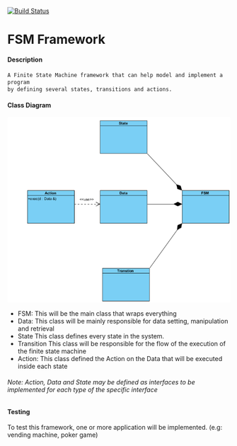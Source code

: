 [![Build Status](https://travis-ci.com/johnsourour/FSM_Framework.svg?token=yyTsrjUnkBzUgvDcjdnD&branch=master)](https://travis-ci.com/johnsourour/FSM_Framework)
<br />

# FSM Framework

#### Description

```
A Finite State Machine framework that can help model and implement a program 
by defining several states, transitions and actions.
```

#### Class Diagram

![](class_d.png)

 * FSM:
    This will be the main class that wraps everything
 * Data:
    This class will be mainly responsible for data setting, manipulation and retrieval
 * State
    This class defines every state in the system.
 * Transition 
    This class will be responsible for the flow of the execution of the finite
    state machine
 * Action:
    This class defined the Action on the Data that will be executed inside each state
 
 ###### Note:  Action, Data and State may be defined as interfaces to be implemented for each type of the specific interface
  
    
 #### Testing
 
 To test this framework, one or more application will be implemented. (e.g: vending machine, poker game)




